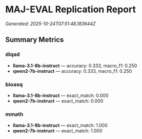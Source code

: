# MAJ-EVAL Replication Report
_Generated: 2025-10-24T07:51:48.183644Z_

## Summary Metrics
### diqad
- **llama-3.1-8b-instruct** — accuracy: 0.333, macro_f1: 0.250
- **qwen2-7b-instruct** — accuracy: 0.333, macro_f1: 0.250

### bioasq
- **llama-3.1-8b-instruct** — exact_match: 0.000
- **qwen2-7b-instruct** — exact_match: 0.000

### mmath
- **llama-3.1-8b-instruct** — exact_match: 1.000
- **qwen2-7b-instruct** — exact_match: 1.000
